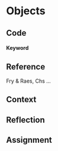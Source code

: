 # Objects


## Code

#### Keyword



## Reference

Fry & Raes, Chs ...


## Context


## Reflection


## Assignment